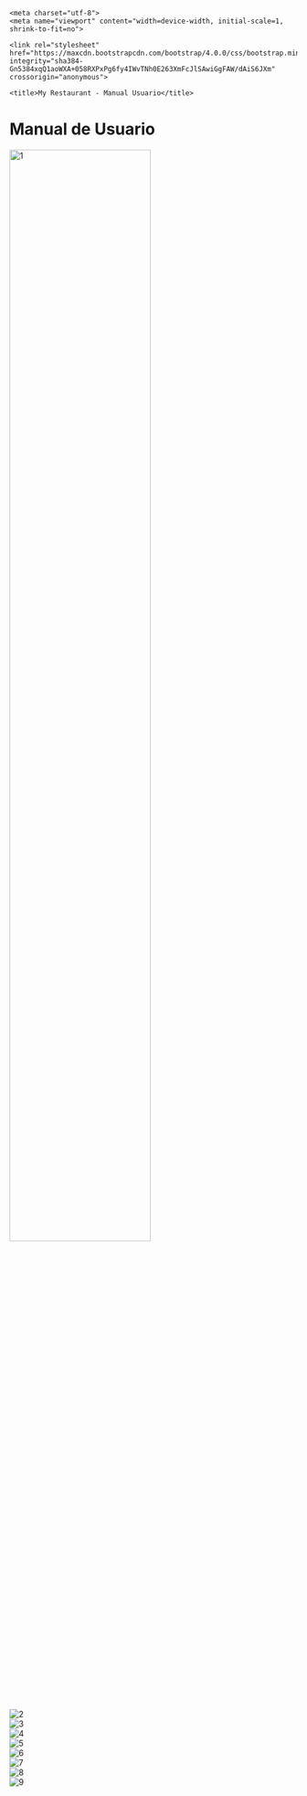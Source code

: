 <html lang="es">
  <head>

    <meta charset="utf-8">
    <meta name="viewport" content="width=device-width, initial-scale=1, shrink-to-fit=no">

    <link rel="stylesheet" href="https://maxcdn.bootstrapcdn.com/bootstrap/4.0.0/css/bootstrap.min.css" integrity="sha384-Gn5384xqQ1aoWXA+058RXPxPg6fy4IWvTNh0E263XmFcJlSAwiGgFAW/dAiS6JXm" crossorigin="anonymous">

    <title>My Restaurant - Manual Usuario</title>

  </head>
 <body>
  <h1>Manual de Usuario</h1>
<img src="https://github.com/Vintaje/MyRestaurant/blob/develop/docImages/manual1.PNG" alt="1" width="70%"/> <br/>
<img src="https://github.com/Vintaje/MyRestaurant/blob/develop/docImages/manual2.PNG" alt="2" /> <br/>
<img src="https://github.com/Vintaje/MyRestaurant/blob/develop/docImages/manual3.PNG" alt="3" /> <br/>
<img src="https://github.com/Vintaje/MyRestaurant/blob/develop/docImages/manual4.PNG" alt="4" /> <br/>
<img src="https://github.com/Vintaje/MyRestaurant/blob/develop/docImages/manual5.PNG" alt="5" /> <br/>
<img src="https://github.com/Vintaje/MyRestaurant/blob/develop/docImages/manual6.PNG" alt="6" /> <br/>
<img src="https://github.com/Vintaje/MyRestaurant/blob/develop/docImages/manual7.PNG" alt="7" /> <br/>
<img src="https://github.com/Vintaje/MyRestaurant/blob/develop/docImages/manual8.PNG" alt="8" /> <br/>
<img src="https://github.com/Vintaje/MyRestaurant/blob/develop/docImages/manual9.PNG" alt="9" /> <br/>
</body>
</html>
